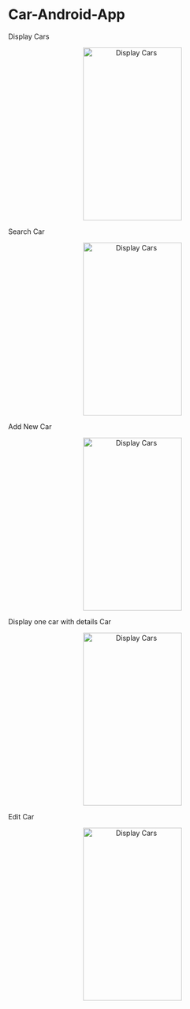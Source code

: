 # Car-Android-App

<p> Display Cars</p>
<div align=center>
        <img src="https://user-images.githubusercontent.com/81251707/170481608-3d00762b-c709-4379-b4cf-f10b7123c828.jpg" alt="Display Cars" height="350" width="200">
</div>
<p> Search Car</p>
<div align=center>
        <img src="https://user-images.githubusercontent.com/81251707/170481619-9c1b1e5c-aa0e-4aa4-a944-ecbd2de79a43.jpg" alt="Display Cars" height="350" width="200">
</div>
<p> Add New Car</p>
<div align=center>
        <img src="https://user-images.githubusercontent.com/81251707/170481642-0369a0a9-0d41-4749-83f1-2419ad7d0a1e.jpg" alt="Display Cars" height="350" width="200">
</div>
<p> Display one car with details Car</p>
<div align=center>
        <img src="https://user-images.githubusercontent.com/81251707/170481667-64d9a7bf-b6d5-40af-96f6-47923d43ec10.jpg" alt="Display Cars" height="350" width="200">
</div>
<p> Edit Car</p>
<div align=center>
        <img src="https://user-images.githubusercontent.com/81251707/170481672-4cab1dc8-771e-4186-9105-16a0de684549.jpg" alt="Display Cars" height="350" width="200">
</div>
